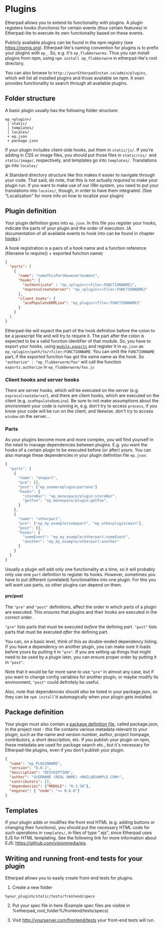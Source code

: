 # Plugins
Etherpad allows you to extend its functionality with plugins. A plugin registers hooks (functions) for certain events (thus certain features) in Etherpad-lite to execute its own functionality based on these events.

Publicly available plugins can be found in the npm registry (see <https://npmjs.org>). Etherpad-lite's naming convention for plugins is to prefix your plugins with `ep_`. So, e.g. it's `ep_flubberworms`. Thus you can install plugins from npm, using `npm install ep_flubberworm` in etherpad-lite's root directory.

You can also browse to `http://yourEtherpadInstan.ce/admin/plugins`, which will list all installed plugins  and those available on npm. It even provides functionality to search through all available plugins.

## Folder structure
A basic plugin usually has the following folder structure:
```
ep_<plugin>/
 | static/
 | templates/
 | locales/
 + ep.json
 + package.json
```
If your plugin includes client-side hooks, put them in `static/js/`. If you're adding in CSS or image files, you should put those files in `static/css/ `and `static/image/`, respectively, and templates go into `templates/`. Translations go into `locales/`

A Standard directory structure like this makes it easier to navigate through your code. That said, do note, that this is not actually *required* to make your plugin run. If you want to make use of our i18n system, you need to put your translations into `locales/`, though, in order to have them integrated. (See "Localization" for more info on how to localize your plugin)

## Plugin definition
Your plugin definition goes into `ep.json`. In this file you register your hooks, indicate the parts of your plugin and the order of execution. (A documentation of all available events to hook into can be found in chapter [hooks](#all_hooks).)

A hook registration is a pairs of a hook name and a function reference (filename to require() + exported function name)

```json
{
  "parts": [
    {
      "name": "nameThisPartHoweverYouWant",
      "hooks": {
        "authenticate" : "ep_<plugin>/<file>:FUNCTIONNAME1",
        "expressCreateServer": "ep_<plugin>/<file>:FUNCTIONNAME2"
      },
      "client_hooks": {
        "acePopulateDOMLine": "ep_plugin/<file>:FUNCTIONNAME3"
      }
    }
  ]
}
```

Etherpad-lite will expect the part of the hook definition before the colon to be a javascript file and will try to require it. The part after the colon is expected to be a valid function identifier of that module. So, you have to export your hooks, using [`module.exports`](https://nodejs.org/docs/latest/api/modules.html#modules_modules) and register it in `ep.json` as `ep_<plugin>/path/to/<file>:FUNCTIONNAME`.
You can omit the `FUNCTIONNAME` part, if the exported function has got the same name as the hook. So `"authorize" : "ep_flubberworm/foo"` will call the function `exports.authorize` in `ep_flubberworm/foo.js`

### Client hooks and server hooks
There are server hooks, which will be executed on the server (e.g. `expressCreateServer`), and there are client hooks, which are executed on the client (e.g. `acePopulateDomLine`). Be sure to not make assumptions about the environment your code is running in, e.g. don't try to access `process`, if you know your code will be run on the client, and likewise, don't try to access `window` on the server...

### Parts
As your plugins become more and more complex, you will find yourself in the need to manage dependencies between plugins. E.g. you want the hooks of a certain plugin to be executed before (or after) yours. You can also manage these dependencies in your plugin definition file `ep.json`:

```javascript
{
  "parts": [
    {
      "name": "onepart",
      "pre": [],
      "post": ["ep_onemoreplugin/partone"]
      "hooks": {
        "storeBar": "ep_monospace/plugin:storeBar",
        "getFoo": "ep_monospace/plugin:getFoo",
      }
    },
    {
      "name": "otherpart",
      "pre": ["ep_my_example/somepart", "ep_otherplugin/main"],
      "post": [],
      "hooks": {
        "someEvent": "ep_my_example/otherpart:someEvent",
        "another": "ep_my_example/otherpart:another"
      }
    }
  ]
}
```

Usually a plugin will add only one functionality at a time, so it will probably only use one `part` definition to register its hooks. However, sometimes you have to put different (unrelated) functionalities into one plugin. For this you will want use parts, so other plugins can depend on them.

#### pre/post
The `"pre"` and `"post"` definitions, affect the order in which parts of a plugin are executed. This ensures that plugins and their hooks are executed in the correct order.

`"pre"` lists parts that must be executed *before* the defining part. `"post"` lists parts that must be executed *after* the defining part.

You can, on a basic level, think of this as double-ended dependency listing. If you have a dependency on another plugin, you can make sure it loads before yours by putting it in `"pre"`. If you are setting up things that might need to be used by a plugin later, you can ensure proper order by putting it in `"post"`.

Note that it would be far more sane to use `"pre"` in almost any case, but if you want to change config variables for another plugin, or maybe modify its environment, `"post"` could definitely be useful.

Also, note that dependencies should *also* be listed in your package.json, so they can be `npm install`'d automagically when your plugin gets installed.

## Package definition
Your plugin must also contain a [package definition file](https://docs.npmjs.com/files/package.json), called package.json, in the project root - this file contains various metadata relevant to your plugin, such as the name and version number, author, project hompage, contributors, a short description, etc. If you publish your plugin on npm, these metadata are used for package search etc., but it's necessary for Etherpad-lite plugins, even if you don't publish your plugin.

```json
{
  "name": "ep_PLUGINNAME",
  "version": "0.0.1",
  "description": "DESCRIPTION",
  "author": "USERNAME (REAL NAME) <MAIL@EXAMPLE.COM>",
  "contributors": [],
  "dependencies": {"MODULE": "0.3.20"},
  "engines": { "node": ">= 0.6.0"}
}
```

## Templates
If your plugin adds or modifies the front end HTML (e.g. adding buttons or changing their functions), you should put the necessary HTML code for such operations in `templates/`, in files of type ".ejs", since Etherpad uses EJS for HTML templating. See the following link for more information about EJS: <https://github.com/visionmedia/ejs>.

## Writing and running front-end tests for your plugin

Etherpad allows you to easily create front-end tests for plugins.  

1. Create a new folder
```
%your_plugin%/static/tests/frontend/specs
```
2. Put your spec file in here (Example spec files are visible in %etherpad_root_folder%/frontend/tests/specs)

3. Visit http://yourserver.com/frontend/tests your front-end tests will run.

